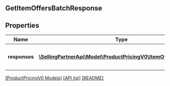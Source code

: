 ## GetItemOffersBatchResponse

## Properties

Name | Type | Description | Notes
------------ | ------------- | ------------- | -------------
**responses** | [**\SellingPartnerApi\Model\ProductPricingV0\ItemOffersResponse[]**](ItemOffersResponse.md) | A list of `getItemOffers` batched responses. | [optional]

[[ProductPricingV0 Models]](../) [[API list]](../../Api) [[README]](../../../README.md)
